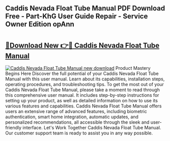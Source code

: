 ## Caddis Nevada Float Tube Manual PDF Download Free - Part-KhG User Guide Repair - Service Owner Edition opAnn

# <h2><a href="http://bc42740.oget.top/?id=Caddis+Nevada+Float+Tube+Manual">🔗Download New 👉🔴 Caddis Nevada Float Tube Manual</a></h2>

[![Caddis Nevada Float Tube Manual new download](https://i.imgur.com/5g1atiW.png)](http://bc42740.oget.top/?id=Caddis+Nevada+Float+Tube+Manual)
Product Mastery Begins Here Discover the full potential of your Caddis Nevada Float Tube Manual with this user manual. Learn about its capabilities, installation steps, operating procedures, and troubleshooting tips. To get the most out of your Caddis Nevada Float Tube Manual, please take a moment to read through this comprehensive user manual. It includes step-by-step instructions for setting up your product, as well as detailed information on how to use its various features and capabilities. Caddis Nevada Float Tube Manual offers users an extensive range of advanced features, including biometric authentication, smart home integration, automatic updates, and personalized recommendations, all accessible through the sleek and user-friendly interface. Let's Work Together Caddis Nevada Float Tube Manual. Our customer support team is ready to assist you in any way possible.
